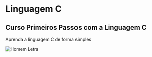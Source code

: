 # Linguagem C
## Curso Primeiros Passos com a Linguagem C

Aprenda a linguagem C de forma simples

![Homem Letra]()
